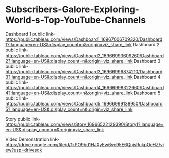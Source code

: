 # Subscribers-Galore-Exploring-World-s-Top-YouTube-Channels


Dashboard 1 public link-https://public.tableau.com/views/Dashboard1_16967006709320/Dashboard1?:language=en-US&:display_count=n&:origin=viz_share_link
Dashboard 2 public link-https://public.tableau.com/views/Dashboard2_16966993609260/Dashboard2?:language=en-US&:display_count=n&:origin=viz_share_link
Dashboard 3 public link-https://public.tableau.com/views/Dashboard3_16966996874210/Dashboard3?:language=en-US&:display_count=n&:origin=viz_share_link
Dashboard 4 public link-https://public.tableau.com/views/Dashboard4_16966998322660/Dashboard4?:language=en-US&:display_count=n&:origin=viz_share_link
Dashboard 5 public link-https://public.tableau.com/views/Dashboard5_16966999138950/Dashboard5?:language=en-US&:display_count=n&:origin=viz_share_link

Story public link-https://public.tableau.com/views/Story_16966522129390/Story1?:language=en-US&:display_count=n&:origin=viz_share_link

Video Demonstration link-https://drive.google.com/file/d/1kPO9bd1HJXyEw6vc95E6QnjsRukpOeHZ/view?usp=drivesdk
